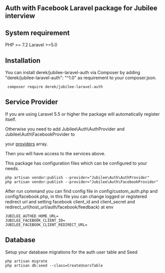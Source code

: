  Auth with Facebook  Laravel package for Jubilee interview 
-



System requirement
-
PHP >= 7.2
Laravel >=5.0

Installation
-
You can install derek/jubilee-laravel-auth via Composer by adding "derek/jubilee-laravel-auth": "^1.0" as requirement to your composer.json.     
     
     composer require derek/jubilee-laravel-auth 

Service Provider
-
If you are using Laravel 5.5 or higher the package will automatically register itself. 

Otherwise you need to add Jubilee\Auth\AuthProvider and Jubilee\Auth\FacebookProvider to 

your [providers](https://laravel.com/docs/master/providers#registering-providers) array.
 
Then you will have access to the services above.

This package has configuration files which can be configured to your needs.

    php artisan vendor:publish --provider="Jubilee\Auth\AuthProvider"
    php artisan vendor:publish --provider="Jubilee\Auth\FacebookProvider"

After run command you can find config file in config/custom_auth.php and config/facebook.php, 
in this file you can change logged or registered redirect url and setting 
facebook client_id and client_secret and redirect_url(host_url/auth/facebook/feedback)
at env 

    JUBILEE_AUTHED_HOME_URL=
    JUBILEE_FACEBOOK_CLIENT_ID=
    JUBILEE_FACEBOOK_CLIENT_REDIRECT_URL=

Database
-
Setup your database migrations for the auth user table and Seed

    php artisan migrate 
    php artisan db:seed --class=CreateUsersTable
        

      
 
